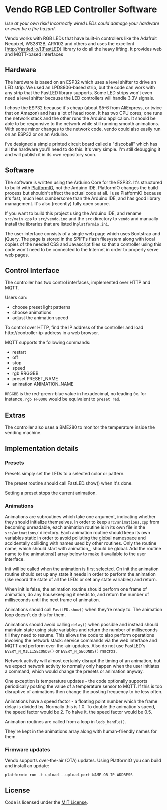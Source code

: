 # Vendo RGB LED Controller Software

_Use at your own risk! Incorrectly wired LEDs could damage your hardware or even be a fire hazard._

Vendo works with RGB LEDs that have built-in controllers like the Adafruit Neopixel, WS2812B, APA102 and others and uses the excellent [http://fastled.io/](FastLED) library to do all the heavy lifting. It provides web and MQTT-based interfaces

## Hardware

The hardware is based on an ESP32 which uses a level shifter to drive an LED strip. We used an LPD8806-based strip, but the code can work with any strip that the FastLED library supports. Some LED strips won't even need a level shifter because the LED controllers will handle 3.3V signals.

I chose the ESP32 because it's cheap (about $5-6 from AliExpress, or twice that on Amazon) and has a lot of head room. It has two CPU cores; one runs the network stack and the other runs the Arduino applicaion. It should be able to be responsive to the network while still running smooth animations. With some minor changes to the network code, vendo could also easily run on an ESP32 or on an Arduino.

i've designed a simple printed circuit board called a "discoball" which has all the hardware you'll need to do this. It's very simple. I'm still debugging it and will publish it in its own repository soon.

## Software

The software is written using the Arduino Core for the ESP32. It's structured to build with [PlatformIO](https://platformio.org/), not the Arduino IDE. PlatformIO changes the build process but shouldn't affect the actual code at all. I use PlatformIO because it's fast, much less cumbersome than the Arduino IDE, and has good library management. It's also (recently) fully open source.

If you want to build this project using the Arduino IDE, and rename `src/main.cpp` to `src/vendo.ino` and the `src` directory to `vendo` and manually install the libraries that are listed in`platformio.ini`.

The user interface consists of a single web page which uses Bootstrap and jQuery. The page is stored in the SPIFFs flash filesystem along with local copies of the needed CSS and Javascript files so that a controller using this code won't need to be connected to the Internet in order to properly serve web pages.

## Control Interface

The controller has two control interfaces, implemented over HTTP and MQTT.

Users can:
- choose preset light patterns
- choose animations
- adjust the animation speed

To control over HTTP, find the IP address of the controller and load http://controller-ip-address in a web browser.

MQTT supports the following commands:
- restart
- off
- stop
- speed
- rgb RRGGBB
- preset PRESET_NAME
- animation ANIMATION_NAME

`RRGGBB` is the red-green-blue value in hexadecimal, no leading `0x`. for instance, `rgb FF0000` would be equivalent to `preset red`.

## Extras

The controller also uses a BME280 to monitor the temperature inside the vending machine.


## Implementation details

### Presets

 Presets simply set the LEDs to a selected color or pattern.

The preset routine should call FastLED.show() when it's done.

Setting a preset stops the current animation.

### Animations

Animations are subroutines which take one argument, indicating whether they should
initialize themselves. In order to keep `src/animations.cpp` from becoming unreadable, each
animation routine is in its own file in the `src/animations/` directory. Each animation
routine should keep its own variables static in order to avoid polluting the global
namespace and accidentally colliding with names used by other routines. Only the
routine name, which should start with animation_,  should be global. Add the routine
name to the animations[] array below to make it available to the user interface.

Init will be called when the animation is first selected. On init the animation
routine should set up any state it needs in order to perform the animation (like
record the state of all the LEDs or set any state variables) and return.

When init is false, the animation routine should perform one frame of animation,
do any housekeeping it needs to, and return the number of milliseconds until the next
frame of animation.

Animations should call `FastLED.show()` when they're ready to. The animation loop doesn't
do this for them.

Animations should avoid calling `delay()` when possible and instead should maintain state using
state variables and return the number of milliseconds till they need to resume. This
allows the code to also perform operations involving the network stack: service
commands via the web interface and MQTT and perform over-the-air-updates. Also do not use
FastLED's `EVERY_N_MILLISECONDS()` or `EVERY_N_SECONDS()` macros.

Network activity will almost certainly disrupt the timing of an animation, but we
expect network activity to normally only happen when the user initiates a command, which
would change the presets or animation anyway.

One exception is temperature updates - the code optionally supports periodically posting
the value of a temperature sensor to MQTT. If this is too disruptive of animations then
change the posting frequency to be less often.

Animations have a speed factor - a floating point number which the frame delay is
divided by. Normally this is 1.0. To double the animation's speed, the speed factor
would be 2. To halve it, the speed factor would be 0.5. 

Animation routines are called from a loop in `leds_handle()`.

They're kept in the animations array along with human-friendly names for them.

### Firmware updates

Vendo supports over-the-air (OTA) updates. Using PlatformIO you can build and install an update:

    platformio run -t upload --upload-port NAME-OR-IP-ADDRESS


## License

Code is licensed under the [MIT License](https://romkey.mit-license.org).
